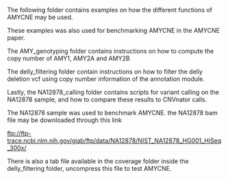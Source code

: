 The following folder contains examples on how the different functions of AMYCNE may be used.

These examples was also used for benchmarking AMYCNE in the AMYCNE paper.

The AMY_genotyping folder contains instructions on how to compute the copy number of AMY1, AMY2A and AMY2B

The delly_filtering folder contain instructions on how to filter the delly deletion vcf using copy number information of the annotation module.

Lastly, the NA12878_calling folder contains scripts for variant calling on the NA12878 sample, and how to compare these results to CNVnator calls.

The NA12878 sample was used to benchmark AMYCNE. the NA12878 bam file may be downloaded through this link

 ftp://ftp-trace.ncbi.nlm.nih.gov/giab/ftp/data/NA12878/NIST_NA12878_HG001_HiSeq_300x/ 

There is also a tab file available in the coverage folder inside the delly_filtering folder, uncompress this file to test AMYCNE.
